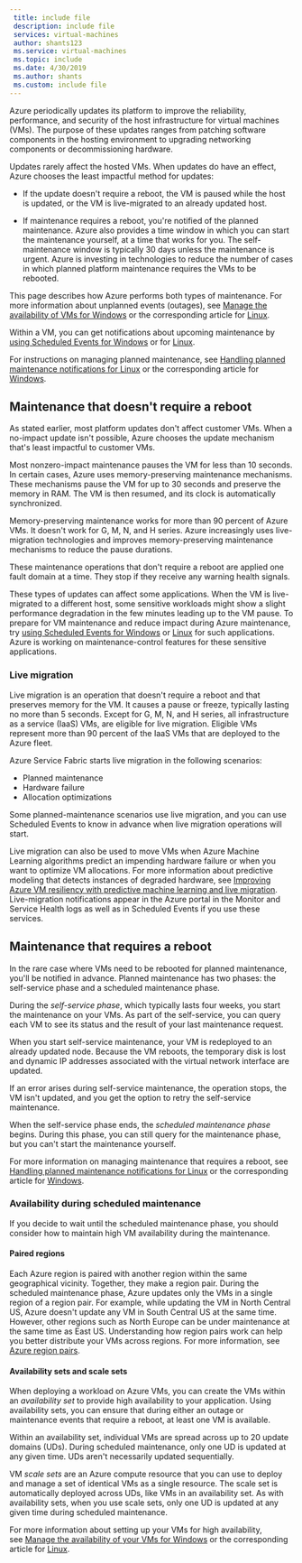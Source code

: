 ```yaml
---
 title: include file
 description: include file
 services: virtual-machines
 author: shants123
 ms.service: virtual-machines
 ms.topic: include
 ms.date: 4/30/2019
 ms.author: shants
 ms.custom: include file
---
```


Azure periodically updates its platform to improve the reliability, performance, and security of the host infrastructure for virtual machines (VMs). The purpose of these updates ranges from patching software components in the hosting environment to upgrading networking components or decommissioning hardware. 

Updates rarely affect the hosted VMs. When updates do have an effect, Azure chooses the least impactful method for updates:

- If the update doesn't require a reboot, the VM is paused while the host is updated, or the VM is live-migrated to an already updated host.

- If maintenance requires a reboot, you're notified of the planned maintenance. Azure also provides a time window in which you can start the maintenance yourself, at a time that works for you. The self-maintenance window is typically 30 days unless the maintenance is urgent. Azure is investing in technologies to reduce the number of cases in which planned platform maintenance requires the VMs to be rebooted. 

This page describes how Azure performs both types of maintenance. For more information about unplanned events (outages), see [Manage the availability of VMs for Windows](../articles/virtual-machines/windows/manage-availability.md) or the corresponding article for [Linux](../articles/virtual-machines/linux/manage-availability.md).

Within a VM, you can get notifications about upcoming maintenance by [using Scheduled Events for Windows](../articles/virtual-machines/windows/scheduled-events.md) or for [Linux](../articles/virtual-machines/linux/scheduled-events.md).

For instructions on managing planned maintenance, see [Handling planned maintenance notifications for Linux](../articles/virtual-machines/linux/maintenance-notifications.md) or the corresponding article for [Windows](../articles/virtual-machines/windows/maintenance-notifications.md).

## Maintenance that doesn't require a reboot

As stated earlier, most platform updates don't affect customer VMs. When a no-impact update isn't possible, Azure chooses the update mechanism that's least impactful to customer VMs. 

Most nonzero-impact maintenance pauses the VM for less than 10 seconds. In certain cases, Azure uses memory-preserving maintenance mechanisms. These mechanisms pause the VM for up to 30 seconds and preserve the memory in RAM. The VM is then resumed, and its clock is automatically synchronized. 

Memory-preserving maintenance works for more than 90 percent of Azure VMs. It doesn't work for G, M, N, and H series. Azure increasingly uses live-migration technologies and improves memory-preserving maintenance mechanisms to reduce the pause durations.  

These maintenance operations that don't require a reboot are applied one fault domain at a time. They stop if they receive any warning health signals. 

These types of updates can affect some applications. When the VM is live-migrated to a different host, some sensitive workloads might show a slight performance degradation in the few minutes leading up to the VM pause. To prepare for VM maintenance and reduce impact during Azure maintenance, try [using Scheduled Events for Windows](../articles/virtual-machines/windows/scheduled-events.md) or [Linux](../articles/virtual-machines/linux/scheduled-events.md) for such applications. Azure is working on maintenance-control features for these sensitive applications. 

### Live migration

Live migration is an operation that doesn't require a reboot and that preserves memory for the VM. It causes a pause or freeze, typically lasting no more than 5 seconds. Except for G, M, N, and H series, all infrastructure as a service (IaaS) VMs, are eligible for live migration. Eligible VMs represent more than 90 percent of the IaaS VMs that are deployed to the Azure fleet. 

Azure Service Fabric starts live migration in the following scenarios:
- Planned maintenance
- Hardware failure
- Allocation optimizations

Some planned-maintenance scenarios use live migration, and you can use Scheduled Events to know in advance when live migration operations will start.

Live migration can also be used to move VMs when Azure Machine Learning algorithms predict an impending hardware failure or when you want to optimize VM allocations. For more information about predictive modeling that detects instances of degraded hardware, see [Improving Azure VM resiliency with predictive machine learning and live migration](https://azure.microsoft.com/blog/improving-azure-virtual-machine-resiliency-with-predictive-ml-and-live-migration/?WT.mc_id=thomasmaurer-blog-thmaure). Live-migration notifications appear in the Azure portal in the Monitor and Service Health logs as well as in Scheduled Events if you use these services.

## Maintenance that requires a reboot

In the rare case where VMs need to be rebooted for planned maintenance, you'll be notified in advance. Planned maintenance has two phases: the self-service phase and a scheduled maintenance phase.

During the *self-service phase*, which typically lasts four weeks, you start the maintenance on your VMs. As part of the self-service, you can query each VM to see its status and the result of your last maintenance request.

When you start self-service maintenance, your VM is redeployed to an already updated node. Because the VM reboots, the temporary disk is lost and dynamic IP addresses associated with the virtual network interface are updated.

If an error arises during self-service maintenance, the operation stops, the VM isn't updated, and you get the option to retry the self-service maintenance. 

When the self-service phase ends, the *scheduled maintenance phase* begins. During this phase, you can still query for the maintenance phase, but you can't start the maintenance yourself.

For more information on managing maintenance that requires a reboot, see [Handling planned maintenance notifications for Linux](../articles/virtual-machines/linux/maintenance-notifications.md) or the corresponding article for [Windows](../articles/virtual-machines/windows/maintenance-notifications.md). 

### Availability during scheduled maintenance 

If you decide to wait until the scheduled maintenance phase, you should consider how to maintain high VM availability during the maintenance. 

#### Paired regions

Each Azure region is paired with another region within the same geographical vicinity. Together, they make a region pair. During the scheduled maintenance phase, Azure updates only the VMs in a single region of a region pair. For example, while updating the VM in North Central US, Azure doesn't update any VM in South Central US at the same time. However, other regions such as North Europe can be under maintenance at the same time as East US. Understanding how region pairs work can help you better distribute your VMs across regions. For more information, see [Azure region pairs](https://docs.microsoft.com/azure/best-practices-availability-paired-regions).

#### Availability sets and scale sets

When deploying a workload on Azure VMs, you can create the VMs within an *availability set* to provide high availability to your application. Using availability sets, you can ensure that during either an outage or maintenance events that require a reboot, at least one VM is available.

Within an availability set, individual VMs are spread across up to 20 update domains (UDs). During scheduled maintenance, only one UD is updated at any given time. UDs aren't necessarily updated sequentially. 

VM *scale sets* are an Azure compute resource that you can use to deploy and manage a set of identical VMs as a single resource. The scale set is automatically deployed across UDs, like VMs in an availability set. As with availability sets, when you use scale sets, only one UD is updated at any given time during scheduled maintenance.

For more information about setting up your VMs for high availability, see [Manage the availability of your VMs for Windows](../articles/virtual-machines/windows/manage-availability.md) or the corresponding article for [Linux](../articles/virtual-machines/linux/manage-availability.md).
